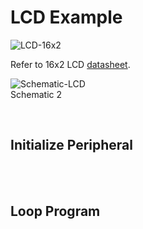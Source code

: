 # LCD Example
![LCD-16x2](https://github.com/user-attachments/assets/bf3f153c-c3dd-41a5-95c8-8c75bc0625b9)
<br/>

Refer to 16x2 LCD [datasheet](https://academy.cba.mit.edu/classes/output_devices/44780.pdf).
<br/>

![Schematic-LCD](https://github.com/user-attachments/assets/ef843a07-8950-4568-8f80-0b1aa432c005)
<br/>
Schematic 2
<br/>

<br/>

## Initialize Peripheral
<br/>

<br/>

## Loop Program
<br/>

<br/>

